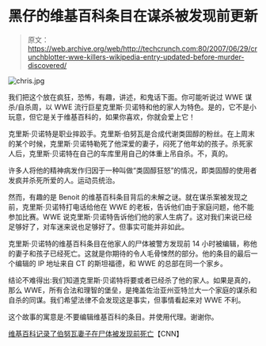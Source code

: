 # 黑仔的维基百科条目在谋杀被发现前更新

> 原文：<https://web.archive.org/web/http://techcrunch.com:80/2007/06/29/crunchblotter-wwe-killers-wikipedia-entry-updated-before-murder-discovered/>

![chris.jpg](img/006119134ac1b5f8f7c163753cccbc20.png)

我们把这个放在疯狂，恐怖，有趣，讲述，和鬼话下面。你可能听说过 WWE 谋杀/自杀周，以 WWE 流行巨星克里斯·贝诺特和他的家人为特色。是的，它不是小玩意，但它是关于维基百科的，如果你喜欢，你就会爱上它！

克里斯·贝诺特是职业摔跤手。克里斯·伯努瓦是合成代谢类固醇的粉丝。在上周末的某个时候，克里斯·贝诺特勒死了他深爱的妻子，闷死了他年幼的孩子。杀死家人后，克里斯·贝诺特在自己的车库里用自己的体重上吊自杀。不，真的。

许多人将他的精神病发作归因于一种叫做“类固醇狂怒”的情况，即类固醇的使用者发疯并杀死所爱的人。运动员统治。

然而，有趣的是 Benoit 的维基百科条目背后的未解之谜。就在谋杀案被发现之前，克里斯·贝诺特打电话给他在 WWE 的老板，告诉他们由于家庭问题，他不能参加比赛。WWE 说克里斯·贝诺特告诉他们他的家人生病了。这对我们来说已经足够好了，对车迷来说也足够好了。但事实可能并非如此。

克里斯·贝诺特的维基百科条目在他家人的尸体被警方发现前 14 小时被编辑，称他的妻子和孩子已经死亡。这就是你期待的令人毛骨悚然的部分。他的条目的最后一个编辑的 IP 地址来自 CT 的斯坦福德，和 WWE 的总部在同一个家乡。

结论不难得出:我们知道克里斯·贝诺特将要或者已经杀了他的家人。如果是真的，那么 WWE，所有合法和理智的堡垒，是掩盖佐治亚州亚特兰大一个家庭的谋杀和自杀的同谋。我们希望法律不会发现这是事实，但事情看起来对 WWE 不利。

这个故事的寓意是:不要编辑维基百科的条目。并使用代理。谢谢你。

[维基百科记录了伯努瓦妻子在尸体被发现前死亡](https://web.archive.org/web/20130628205131/http://www.cnn.com/2007/US/06/28/wrestler.ap/index.html)【CNN】
